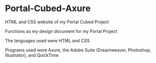 # Portal-Cubed-Axure
HTML and CSS website of my Portal Cubed Project

Functions as my design document for my Portal Project

The languages used were HTML and CSS

Programs used were Axure, the Adobe Suite (Dreamweaver, Photoshop, Illustrator), and QuickTime
